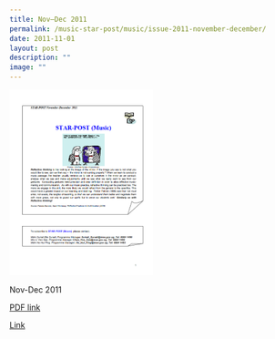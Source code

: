 ```yaml
---
title: Nov–Dec 2011
permalink: /music-star-post/music/issue-2011-november-december/
date: 2011-11-01
layout: post
description: ""
image: ""
---
```

<img src="/images/svsc.png" 
     style="width:50%">
		 
Nov-Dec 2011

[PDF link](/files/ce7e7b683_u6331.pdf)

[Link](https://www.star.moe.edu.sg/star/slot/resource_star/pf01/ce7e7b683_u6331.pdf)
